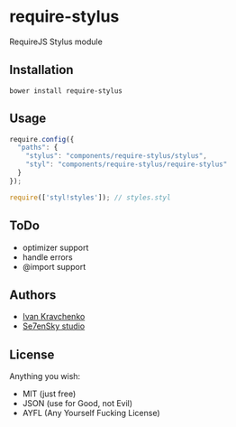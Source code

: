 require-stylus
==============

RequireJS Stylus module

Installation
------------
```bower install require-stylus```

Usage
-----
```javascript
require.config({
  "paths": {
    "stylus": "components/require-stylus/stylus",
    "styl": "components/require-stylus/require-stylus"
  }
});

require(['styl!styles']); // styles.styl
```

ToDo
----
* optimizer support
* handle errors
* @import support

Authors
-------
* [Ivan Kravchenko](http://github.com/krava)
* [Se7enSky studio](http://www.se7ensky.com/)

License
-------
Anything you wish:
* MIT (just free)
* JSON (use for Good, not Evil)
* AYFL (Any Yourself Fucking License)
